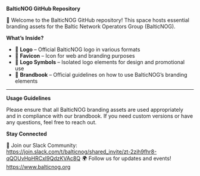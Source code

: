 **BalticNOG GitHub Repository**

🚀 Welcome to the BalticNOG GitHub repository! This space hosts essential branding assets for the Baltic Network Operators Group (BalticNOG).

**What’s Inside?**

* 📌 **Logo** – Official BalticNOG logo in various formats
* 📌 **Favicon** – Icon for web and branding purposes
* 📌 **Logo Symbols** – Isolated logo elements for design and promotional use
* 📌 **Brandbook** – Official guidelines on how to use BalticNOG’s branding elements
---
**Usage Guidelines**

Please ensure that all BalticNOG branding assets are used appropriately and in compliance with our brandbook. If you need custom versions or have any questions, feel free to reach out.

**Stay Connected**

💬 Join our Slack Community: https://join.slack.com/t/balticnog/shared_invite/zt-2zih9fhr8-qQOUvHpHRCxI9QdzKVAc8Q
🌍 Follow us for updates and events! https://www.balticnog.org
